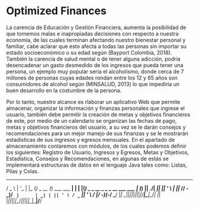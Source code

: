 # Optimized Finances

La carencia de Educación y Gestión Financiera, aumenta la posibilidad de que tomemos malas e inapropiadas decisiones con respecto a nuestra economía, de las cuales terminan afectando nuestro bienestar personal y familiar, cabe aclarar que esto afecta a todas las personas sin importar su estado socioeconómico o su edad según (Bayport Colombia, 2018). 
También la carencia de salud mental o de tener alguna adicción, podría desencadenar un gasto desmedido de los ingresos que pueda tener una persona, un ejemplo muy popular sería el alcoholismo, donde cerca de 7 millones de personas cuyas edades rondan entre los 12 y 65 años son consumidores de alcohol según (MINSALUD, 2013) lo que impediría un buen desarrollo en la costumbre de la persona. 

Por lo tanto, nuestro alcance es rlaborar un aplicativo Web que permite almacenar, organizar la información y finanzas personales que ingrese el usuario, también debe permitir la creación de metas y objetivos financieros de este, por medio de un calendario se organizan las fechas de pago, metas y objetivos financieros del usuario, a su vez se le darán consejos y recomendaciones para un mejor manejo de sus finanzas y se le mostrarán estadísticas de sus ingresos y egresos mensuales. En el apartado de almacenamiento contaremos con módulos, de los cuales podemos definir los siguientes:  Registro de Usuario, Ingresos y Egresos, Metas y Objetivos, Estadística, Consejos y Recomendaciones, en algunas de estás se implementará estructuras de datos en el lenguaje Java tales como: Listas, Pilas y Colas.

  ___   _ __  _    _         _              _        ___  _                                
 / _ \ | '_ \| |_ (_) _ __  (_) ___ ___  __| |      | __|(_) _ _   __ _  _ _   __  ___  ___
| (_) || .__/|  _|| || '  \ | ||_ // -_)/ _` |      | _| | || ' \ / _` || ' \ / _|/ -_)(_-/
 \___/ |_|    \__||_||_|_|_||_|/__|\___|\__/_|      |_|  |_||_||_|\__/_||_||_|\__|\___|/__/
